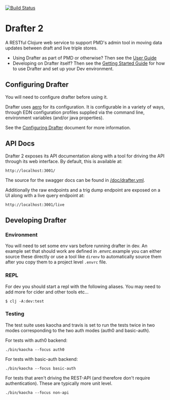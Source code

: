 [![Build Status](https://travis-ci.com/Swirrl/drafter.svg?token=RcApqLo51DL6VpVysv8Q&branch=master)](https://travis-ci.com/Swirrl/drafter)

# Drafter 2

A RESTful Clojure web service to support PMD's admin tool in moving data updates between draft and live triple stores.

- Using Drafter as part of PMD or otherwise?  Then see the [User Guide](https://github.com/Swirrl/drafter/blob/master/drafter/doc/using-drafter.md)
- Developing on Drafter itself?  Then see the [Getting Started Guide](https://github.com/Swirrl/drafter/blob/master/drafter/doc/getting-started.org) for how to use Drafter and set up your Dev environment.

## Configuring Drafter

You will need to configure drafter before using it.

Drafter uses [aero](https://github.com/juxt/aero) for its configuration. It is configurable in a variety of ways, through EDN configuration profiles supplied via the command line, environment variables (and/or java properties).

See the [Configuring Drafter](https://github.com/Swirrl/drafter/blob/master/drafter/doc/configuring-drafter.org) document for more information.

## API Docs

Drafter 2 exposes its API documentation along with a tool for driving the API through its web interface. By default, this is available at:

    http://localhost:3001/

The source for the swagger docs can be found in [/doc/drafter.yml](https://github.com/Swirrl/drafter/blob/master/doc/drafter.yml).

Additionally the raw endpoints and a trig dump endpoint are exposed on a UI along with a live query endpoint at:

    http://localhost:3001/live

## Developing Drafter

### Environment

You will need to set some env vars before running drafter in dev.  An example set that should work are defined in .envrc.example you can either source these directly or use a tool like `direnv` to automatically source them after you copy them to a project level `.envrc` file.

### REPL

For dev you should start a repl with the following aliases.  You may need to add more for cider and other tools etc...

```
$ clj -A:dev:test
```

### Testing

The test suite uses kaocha and travis is set to run the tests twice in two modes corresponding to the two auth modes (auth0 and basic-auth).

For tests with auth0 backend:

```
./bin/kaocha --focus auth0
```

For tests with basic-auth backend:

```
./bin/kaocha --focus basic-auth
```

For tests that aren't driving the REST-API (and therefore don't require authentication).  These are typically more unit level.

```
./bin/kaocha --focus non-api
```

